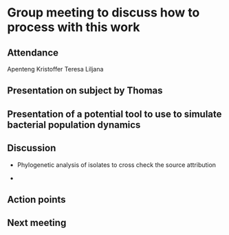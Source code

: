 # Group meeting to discuss how to process with this work

## Attendance

Apenteng
Kristoffer
Teresa
Liljana

## Presentation on subject by Thomas

## Presentation of a potential tool to use to simulate bacterial population dynamics

## Discussion

* Phylogenetic analysis of isolates to cross check the source
attribution

*

## Action points

## Next meeting
